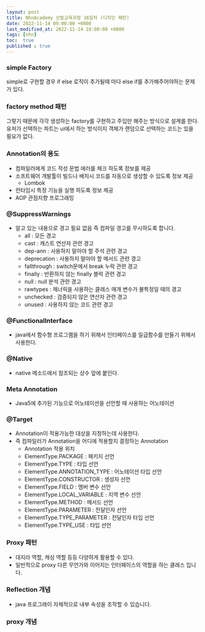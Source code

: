 ```yaml
---
layout: post
title: NhnAcademy 선발교육과정 16일차 (디자인 패턴)
date: 2022-11-14 09:00:00 +0800
last_modified_at: 2022-11-14 18:00:00 +0800
tags: [nhn]
toc:  true
published : true
---
```


### simple Factory
simple로 구현할 경우 if else 로직이 추가될때 마다 else if를 추가해주어야하는 문제가 있다.

### factory method 패턴
그렇기 때문에 각각 생성하는 factory를 구현하고 주입만 해주는 방식으로 설계를 한다.
유저가 선택하는 파트는 ui에서 하는 방식이지 객체가 랜덤으로 선택하는 코드는 있을 필요가 없다.

### Annotation의 용도
- 컴파일러에게 코드 작성 문법 에러를 체크 하도록 정보를 제공
- 소프트웨어 개발툴이 빌드나 배치시 코드를 자동으로 생성할 수 있도록 정보 제공
  - Lombok
- 런타임시 특정 기능을 실행 하도록 정보 제공
- AOP 관점지향 프로그래밍

### @SuppressWarnings
- 알고 있는 내용으로 경고 필요 없음 즉 컴파일 경고를 무시하도록 합니다.
  - all : 모든 경고
  - cast : 캐스트 연산자 관련 경고
  - dep-ann : 사용하지 말아야 할 주석 관련 경고
  - deprecation : 사용하지 말아야 할 메서드 관련 경고
  - fallthrough : switch문에서 break 누락 관련 경고
  - finally : 반환하지 않는 finally 블럭 관련 경고
  - null : null 분석 관련 경고
  - rawtypes : 제너릭을 사용하는 클래스 매개 변수가 불특정일 때의 경고
  - unchecked : 검증되지 않은 연산자 관련 경고
  - unused : 사용하지 않는 코드 관련 경고

### @FunctionalInterface
- java에서 함수형 프로그램을 하기 위해서 인터페이스를 일급함수를 만들기 위해서 사용한다.


### @Native
- native 메소드에서 참조되는 상수 앞에 붙인다.



### Meta Annotation
- Java5에 추가된  기능으로 어노테이션을  선언할 때 사용하는  어노테이션

### @Target
- Annotation이 적용가능한 대상을 지정하는데 사용한다.
- 즉 컴파일러가 Annotation을 어디에 적용할지 결정하는 Annotation
  - Annotation 적용 위치
  - ElementType.PACKAGE : 패키지 선언
  - ElementType.TYPE : 타입 선언
  - ElementType.ANNOTATION_TYPE : 어노테이션 타입 선언
  - ElementType.CONSTRUCTOR : 생성자 선언
  - ElementType.FIELD : 멤버 변수 선언
  - ElementType.LOCAL_VARIABLE : 지역 변수 선언
  - ElementType.METHOD : 메서드 선언
  - ElementType.PARAMETER : 전달인자 선언
  - ElementType.TYPE_PARAMETER : 전달인자 타입 선언
  - ElementType.TYPE_USE : 타입 선언

### Proxy 패턴
- 대지라 역할, 캐싱 역할 등등 다양하게 활용할 수 있다.
- 일반적으로 proxy 다른 무언가와 이어지는 인터페이스의 역할을 하는 클래스 입니다.

### Reflection 개념
- java 프로그래이 자체적으로 내부 속성을 조작할 수 있습니다.

### proxy 개념
